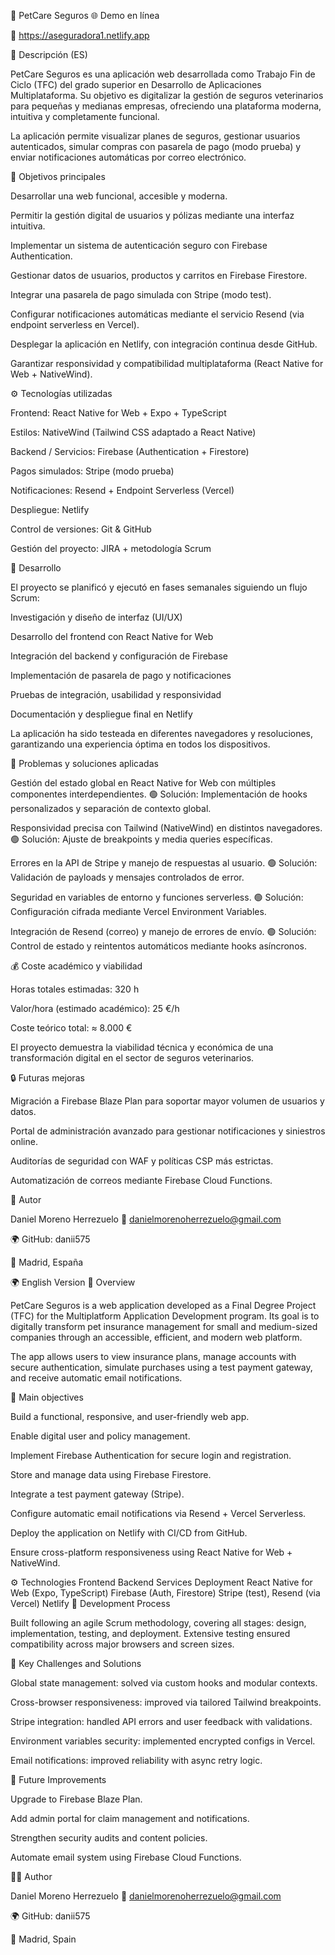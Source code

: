 🐾 PetCare Seguros
🌐 Demo en línea

🔗 https://aseguradora1.netlify.app

🧭 Descripción (ES)

PetCare Seguros es una aplicación web desarrollada como Trabajo Fin de Ciclo (TFC) del grado superior en Desarrollo de Aplicaciones Multiplataforma.
Su objetivo es digitalizar la gestión de seguros veterinarios para pequeñas y medianas empresas, ofreciendo una plataforma moderna, intuitiva y completamente funcional.

La aplicación permite visualizar planes de seguros, gestionar usuarios autenticados, simular compras con pasarela de pago (modo prueba) y enviar notificaciones automáticas por correo electrónico.

🎯 Objetivos principales

Desarrollar una web funcional, accesible y moderna.

Permitir la gestión digital de usuarios y pólizas mediante una interfaz intuitiva.

Implementar un sistema de autenticación seguro con Firebase Authentication.

Gestionar datos de usuarios, productos y carritos en Firebase Firestore.

Integrar una pasarela de pago simulada con Stripe (modo test).

Configurar notificaciones automáticas mediante el servicio Resend (via endpoint serverless en Vercel).

Desplegar la aplicación en Netlify, con integración continua desde GitHub.

Garantizar responsividad y compatibilidad multiplataforma (React Native for Web + NativeWind).

⚙️ Tecnologías utilizadas

Frontend: React Native for Web + Expo + TypeScript

Estilos: NativeWind (Tailwind CSS adaptado a React Native)

Backend / Servicios: Firebase (Authentication + Firestore)

Pagos simulados: Stripe (modo prueba)

Notificaciones: Resend + Endpoint Serverless (Vercel)

Despliegue: Netlify

Control de versiones: Git & GitHub

Gestión del proyecto: JIRA + metodología Scrum

🧠 Desarrollo

El proyecto se planificó y ejecutó en fases semanales siguiendo un flujo Scrum:

Investigación y diseño de interfaz (UI/UX)

Desarrollo del frontend con React Native for Web

Integración del backend y configuración de Firebase

Implementación de pasarela de pago y notificaciones

Pruebas de integración, usabilidad y responsividad

Documentación y despliegue final en Netlify

La aplicación ha sido testeada en diferentes navegadores y resoluciones, garantizando una experiencia óptima en todos los dispositivos.

🧩 Problemas y soluciones aplicadas

Gestión del estado global en React Native for Web con múltiples componentes interdependientes.
🟢 Solución: Implementación de hooks personalizados y separación de contexto global.

Responsividad precisa con Tailwind (NativeWind) en distintos navegadores.
🟢 Solución: Ajuste de breakpoints y media queries específicas.

Errores en la API de Stripe y manejo de respuestas al usuario.
🟢 Solución: Validación de payloads y mensajes controlados de error.

Seguridad en variables de entorno y funciones serverless.
🟢 Solución: Configuración cifrada mediante Vercel Environment Variables.

Integración de Resend (correo) y manejo de errores de envío.
🟢 Solución: Control de estado y reintentos automáticos mediante hooks asíncronos.

💰 Coste académico y viabilidad

Horas totales estimadas: 320 h

Valor/hora (estimado académico): 25 €/h

Coste teórico total: ≈ 8.000 €

El proyecto demuestra la viabilidad técnica y económica de una transformación digital en el sector de seguros veterinarios.

🔒 Futuras mejoras

Migración a Firebase Blaze Plan para soportar mayor volumen de usuarios y datos.

Portal de administración avanzado para gestionar notificaciones y siniestros online.

Auditorías de seguridad con WAF y políticas CSP más estrictas.

Automatización de correos mediante Firebase Cloud Functions.

👤 Autor

Daniel Moreno Herrezuelo
📧 danielmorenoherrezuelo@gmail.com

🌍 GitHub: danii575

📍 Madrid, España

🌍 English Version
🧭 Overview

PetCare Seguros is a web application developed as a Final Degree Project (TFC) for the Multiplatform Application Development program.
Its goal is to digitally transform pet insurance management for small and medium-sized companies through an accessible, efficient, and modern web platform.

The app allows users to view insurance plans, manage accounts with secure authentication, simulate purchases using a test payment gateway, and receive automatic email notifications.

🎯 Main objectives

Build a functional, responsive, and user-friendly web app.

Enable digital user and policy management.

Implement Firebase Authentication for secure login and registration.

Store and manage data using Firebase Firestore.

Integrate a test payment gateway (Stripe).

Configure automatic email notifications via Resend + Vercel Serverless.

Deploy the application on Netlify with CI/CD from GitHub.

Ensure cross-platform responsiveness using React Native for Web + NativeWind.

⚙️ Technologies
Frontend	Backend	Services	Deployment
React Native for Web (Expo, TypeScript)	Firebase (Auth, Firestore)	Stripe (test), Resend (via Vercel)	Netlify
🚀 Development Process

Built following an agile Scrum methodology, covering all stages: design, implementation, testing, and deployment.
Extensive testing ensured compatibility across major browsers and screen sizes.

🧩 Key Challenges and Solutions

Global state management: solved via custom hooks and modular contexts.

Cross-browser responsiveness: improved via tailored Tailwind breakpoints.

Stripe integration: handled API errors and user feedback with validations.

Environment variables security: implemented encrypted configs in Vercel.

Email notifications: improved reliability with async retry logic.

🔮 Future Improvements

Upgrade to Firebase Blaze Plan.

Add admin portal for claim management and notifications.

Strengthen security audits and content policies.

Automate email system using Firebase Cloud Functions.

👨‍💻 Author

Daniel Moreno Herrezuelo
📧 danielmorenoherrezuelo@gmail.com

🌍 GitHub: danii575

📍 Madrid, Spain
